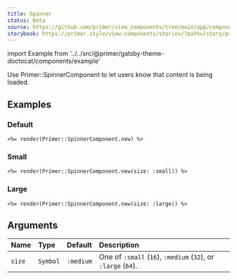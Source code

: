 ```yaml
---
title: Spinner
status: Beta
source: https://github.com/primer/view_components/tree/main/app/components/primer/spinner_component.rb
storybook: https://primer.style/view-components/stories/?path=/story/primer-spinner-component
---
```


import Example from '../../src/@primer/gatsby-theme-doctocat/components/example'

<!-- Warning: AUTO-GENERATED file, do not edit. Add code comments to your Ruby instead <3 -->

Use Primer::SpinnerComponent to let users know that content is being loaded.

## Examples

### Default

<Example src="<svg style='box-sizing: content-box; color: var(--color-icon-primary);' viewBox='0 0 16 16' fill='none' width='32' height='32' class='anim-rotate '>  <circle cx='8' cy='8' r='7' stroke='currentColor' stroke-opacity='0.25' stroke-width='2' vector-effect='non-scaling-stroke' />  <path d='M15 8a7.002 7.002 0 00-7-7' stroke='currentColor' stroke-width='2' stroke-linecap='round' vector-effect='non-scaling-stroke' /></svg>" />

```erb
<%= render(Primer::SpinnerComponent.new) %>
```

### Small

<Example src="<svg style='box-sizing: content-box; color: var(--color-icon-primary);' viewBox='0 0 16 16' fill='none' width='16' height='16' class='anim-rotate '>  <circle cx='8' cy='8' r='7' stroke='currentColor' stroke-opacity='0.25' stroke-width='2' vector-effect='non-scaling-stroke' />  <path d='M15 8a7.002 7.002 0 00-7-7' stroke='currentColor' stroke-width='2' stroke-linecap='round' vector-effect='non-scaling-stroke' /></svg>" />

```erb
<%= render(Primer::SpinnerComponent.new(size: :small)) %>
```

### Large

<Example src="<svg style='box-sizing: content-box; color: var(--color-icon-primary);' viewBox='0 0 16 16' fill='none' width='64' height='64' class='anim-rotate '>  <circle cx='8' cy='8' r='7' stroke='currentColor' stroke-opacity='0.25' stroke-width='2' vector-effect='non-scaling-stroke' />  <path d='M15 8a7.002 7.002 0 00-7-7' stroke='currentColor' stroke-width='2' stroke-linecap='round' vector-effect='non-scaling-stroke' /></svg>" />

```erb
<%= render(Primer::SpinnerComponent.new(size: :large)) %>
```

## Arguments

| Name | Type | Default | Description |
| :- | :- | :- | :- |
| `size` | `Symbol` | `:medium` | One of `:small` (`16`), `:medium` (`32`), or `:large` (`64`). |
